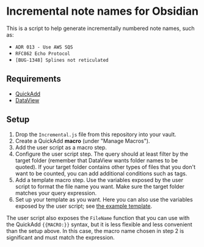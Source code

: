 # Incremental note names for Obsidian

This is a script to help generate incrementally numbered note names, such as:
- `ADR 013 - Use AWS SQS`
- `RFC862 Echo Protocol`
- `[BUG-1348] Splines not reticulated`

## Requirements

- [QuickAdd](obsidian://show-plugin?id=quickadd)
- [DataView](obsidian://show-plugin?id=dataview)

## Setup

1. Drop the `Incremental.js` file from this repository into your vault.
2. Create a QuickAdd **macro** (under "Manage Macros").
3. Add the user script as a macro step.
4. Configure the user script step. The query should at least filter by the target folder (remember that DataView wants folder names to be quoted). If your target folder contains other types of files that you don't want to be counted, you can add additional conditions such as tags.
5. Add a template macro step. Use the variables exposed by the user script to format the file name you want. Make sure the target folder matches your query expression.
6. Set up your template as you want. Here you can also use the variables exposed by the user script; see [the example template](Template.md).

The user script also exposes the `FileName` function that you can use with the QuickAdd `{{MACRO:}}` syntax, but it is less flexible and less convenient than the setup above. In this case, the macro name chosen in step 2 is significant and must match the expression.
